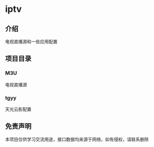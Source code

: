# iptv

## 介绍
电视直播源和一些应用配置

## 项目目录
### M3U
电视直播源

### tgyy
天光云影配置

## 免责声明

本项目仅供学习交流用途，接口数据均来源于网络，如有侵权，请联系删除
